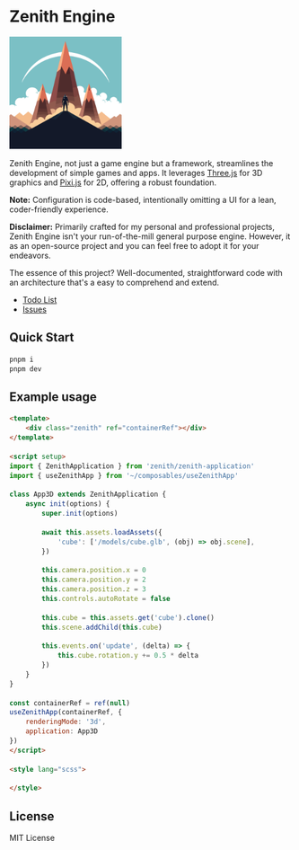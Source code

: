 # Zenith Engine

<img src="./docs/zenith-logo.svg" alt="Alt text" width="200" height="200" style="pointer-events: none; user-select: none;"/>

Zenith Engine, not just a game engine but a framework, streamlines the development of simple games and apps. It leverages [Three.js](https://threejs.org/) for 3D graphics and [Pixi.js](https://www.pixijs.com/) for 2D, offering a robust foundation. 

**Note:** Configuration is code-based, intentionally omitting a UI for a lean, coder-friendly experience.

**Disclaimer:** Primarily crafted for my personal and professional projects, Zenith Engine isn't your run-of-the-mill general purpose engine. However, it as an open-source project and you can feel free to adopt it for your endeavors.

The essence of this project? Well-documented, straightforward code with an architecture that's a easy to comprehend and extend.

- [Todo List](./docs/todos.md)
- [Issues](./docs/issues.md)

## Quick Start

```bash
pnpm i
pnpm dev
```

## Example usage
```html
<template>
    <div class="zenith" ref="containerRef"></div>
</template>

<script setup>
import { ZenithApplication } from 'zenith/zenith-application'
import { useZenithApp } from '~/composables/useZenithApp'

class App3D extends ZenithApplication {
    async init(options) {
        super.init(options)

        await this.assets.loadAssets({
            'cube': ['/models/cube.glb', (obj) => obj.scene],
        })

        this.camera.position.x = 0
        this.camera.position.y = 2
        this.camera.position.z = 3
        this.controls.autoRotate = false
        
        this.cube = this.assets.get('cube').clone()
        this.scene.addChild(this.cube)

        this.events.on('update', (delta) => {
            this.cube.rotation.y += 0.5 * delta
        })
    }
}

const containerRef = ref(null)
useZenithApp(containerRef, {
    renderingMode: '3d',
    application: App3D
})
</script>

<style lang="scss">

</style>
```

## License
MIT License
